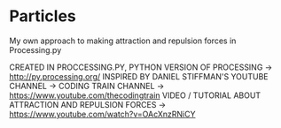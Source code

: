 # Particles
My own approach to making attraction and repulsion forces in Processing.py

CREATED IN PROCCESSING.PY, PYTHON VERSION OF PROCESSING -> http://py.processing.org/
INSPIRED BY DANIEL STIFFMAN'S YOUTUBE CHANNEL -> CODING TRAIN
CHANNEL -> https://www.youtube.com/thecodingtrain
VIDEO / TUTORIAL ABOUT ATTRACTION AND REPULSION FORCES -> https://www.youtube.com/watch?v=OAcXnzRNiCY


